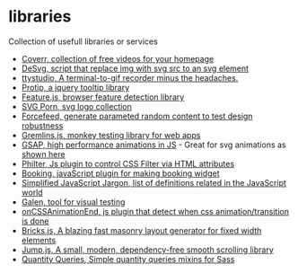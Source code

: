 # libraries
Collection of usefull libraries or services

* [Coverr, collection of free videos for your homepage](http://www.coverr.co/)
* [DeSvg, script that replace img with svg src to an svg element](http://benhowdle.im/deSVG/)
* [ttystudio, A terminal-to-gif recorder minus the headaches.](https://github.com/chjj/ttystudio)
* [Protip, a jquery tooltip library](https://github.com/DoclerLabs/Protip)
* [Feature.js, browser feature detection library](http://featurejs.com/)
* [SVG Porn, svg logo collection](http://svgporn.com/)
* [Forcefeed, generate parameted random content to test design robustness](https://github.com/Heydon/forceFeed)
* [Gremlins.js, monkey testing library for web apps](https://github.com/marmelab/gremlins.js)
* [GSAP, high performance animations in JS](https://github.com/greensock/GreenSock-JS/) - Great for svg animations as [shown here](https://css-tricks.com/svg-animation-on-css-transforms/)
* [Philter, Js plugin to control CSS Filter via HTML attributes](http://specro.github.io/Philter/)
* [Booking, javaScript plugin for making booking widget](http://booking.timekit.io/)
* [Simplified JavaScript Jargon, list of definitions related in the JavaScript world](https://github.com/HugoGiraudel/SJSJ)
* [Galen, tool for visual testing](http://galenframework.com/)
* [onCSSAnimationEnd, js plugin that detect when css animation/transition is done](http://osvaldas.info/detecting-css-animation-transition-end-with-javascript)
* [Bricks.js, A blazing fast masonry layout generator for fixed width elements](http://callmecavs.com/bricks.js/)
* [Jump.js, A small, modern, dependency-free smooth scrolling library](http://callmecavs.com/jump.js/)
* [Quantity Queries, Simple quantity queries mixins for Sass](https://github.com/danielguillan/quantity-queries)
